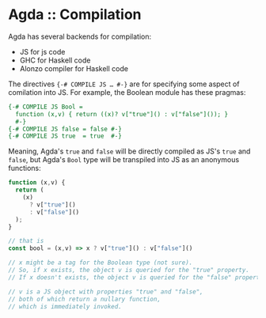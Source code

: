 # Agda :: Compilation

Agda has several backends for compilation:
- JS for js code
- GHC for Haskell code
- Alonzo compiler for Haskell code

The directives `{-# COMPILE JS … #-}` are for specifying some aspect of comilation into JS. For example, the Boolean module has these pragmas:

```hs agda
{-# COMPILE JS Bool =
  function (x,v) { return ((x)? v["true"]() : v["false"]()); }
  #-}
{-# COMPILE JS false = false #-}
{-# COMPILE JS true  = true  #-}
```

Meaning, Agda's `true` and `false` will be directly compiled as JS's `true` and `false`, but Agda's `Bool` type will be transpiled into JS as an anonymous functions:

```js
function (x,v) {
  return (
    (x)
      ? v["true"]()
      : v["false"]()
  );
}

// that is
const bool = (x,v) => x ? v["true"]() : v["false"]()

// x might be a tag for the Boolean type (not sure).
// So, if x exists, the object v is queried for the "true" property.
// If x doesn't exists, the object v is queried for the "false" property.

// v is a JS object with properties "true" and "false",
// both of which return a nullary function,
// which is immediately invoked.
```
